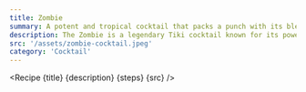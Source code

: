 ```yaml
---
title: Zombie
summary: A potent and tropical cocktail that packs a punch with its blend of rums and exotic flavors.
description: The Zombie is a legendary Tiki cocktail known for its powerful and intoxicating nature. Created by Donn Beach (aka Don the Beachcomber) in the 1930s, this cocktail was intended to "wake the dead" with its strong mix of rums and tropical flavors. The Zombie typically combines multiple types of rum, such as blended aged rum, column still aged rum, and black blended overproof rum, along with ingredients like Velvet Falernum, lime juice, grapefruit juice, cinnamon syrup, grenadine, Angostura Bitters, and Herbasaint or Absinthe. The result is a complex and deliciously dangerous concoction that will transport you to a tropical paradise. This cocktail is not for the faint of heart, as it packs a serious punch, so sip it slowly and savor the exotic flavors. The Zombie is the perfect choice for those seeking a bold and adventurous cocktail that promises a taste of the Caribbean with every sip.
src: '/assets/zombie-cocktail.jpeg'
category: 'Cocktail'
---
```


<script>
	import Recipe from '$lib/components/recipe/recipe.svelte';

	const steps = [
		{
			title: 'Blend Ingredients',
			instructions: 'Combine the following ingredients into a blender:',
			ingredients: ['45ml Blended Aged Rum', '45ml Column Still Aged Rum', '30ml Black Blended Overproof Rum', '15ml Velvet Falernum', '22.5ml Fresh Lime Juice', '7.5ml Grapefruit Juice', '7.5ml Cinnamon Syrup', '5ml of Grenadine', '1 Dash of Angostura Bitters', '1 Dash of Herbasaint or Absinthe']
		},
		{
			title: 'Add Ice',
			instructions: 'Add approximately 12 ounces of crushed ice and 4 large cubes to the blender.'
		},
		{
			title: 'Blend',
			instructions: 'Blend briefly to combine all the ingredients and achieve a slushy consistency.'
		},
		{
			title: 'Strain & Garnish',
			instructions: 'Strain the mixture into your glass and garnish with a mint sprig.'
		}
	];
</script>

<Recipe {title} {description} {steps} {src} />
